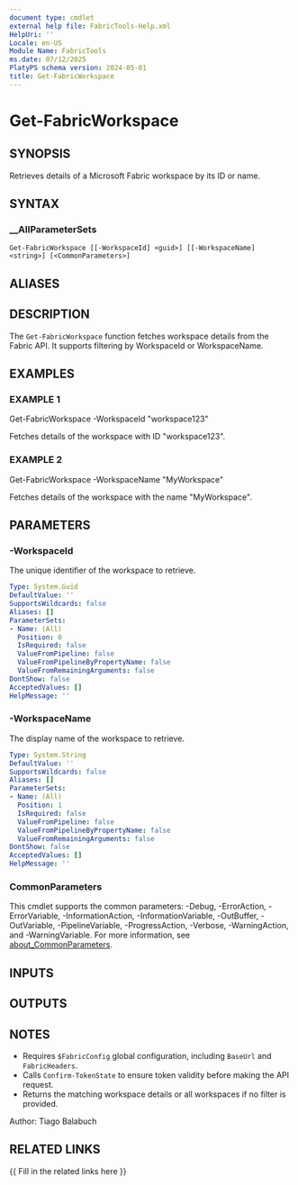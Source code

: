 ```yaml
---
document type: cmdlet
external help file: FabricTools-Help.xml
HelpUri: ''
Locale: en-US
Module Name: FabricTools
ms.date: 07/12/2025
PlatyPS schema version: 2024-05-01
title: Get-FabricWorkspace
---
```


# Get-FabricWorkspace

## SYNOPSIS

Retrieves details of a Microsoft Fabric workspace by its ID or name.

## SYNTAX

### __AllParameterSets

```
Get-FabricWorkspace [[-WorkspaceId] <guid>] [[-WorkspaceName] <string>] [<CommonParameters>]
```

## ALIASES

## DESCRIPTION

The `Get-FabricWorkspace` function fetches workspace details from the Fabric API.
It supports filtering by WorkspaceId or WorkspaceName.

## EXAMPLES

### EXAMPLE 1

Get-FabricWorkspace -WorkspaceId "workspace123"

Fetches details of the workspace with ID "workspace123".

### EXAMPLE 2

Get-FabricWorkspace -WorkspaceName "MyWorkspace"

Fetches details of the workspace with the name "MyWorkspace".

## PARAMETERS

### -WorkspaceId

The unique identifier of the workspace to retrieve.

```yaml
Type: System.Guid
DefaultValue: ''
SupportsWildcards: false
Aliases: []
ParameterSets:
- Name: (All)
  Position: 0
  IsRequired: false
  ValueFromPipeline: false
  ValueFromPipelineByPropertyName: false
  ValueFromRemainingArguments: false
DontShow: false
AcceptedValues: []
HelpMessage: ''
```

### -WorkspaceName

The display name of the workspace to retrieve.

```yaml
Type: System.String
DefaultValue: ''
SupportsWildcards: false
Aliases: []
ParameterSets:
- Name: (All)
  Position: 1
  IsRequired: false
  ValueFromPipeline: false
  ValueFromPipelineByPropertyName: false
  ValueFromRemainingArguments: false
DontShow: false
AcceptedValues: []
HelpMessage: ''
```

### CommonParameters

This cmdlet supports the common parameters: -Debug, -ErrorAction, -ErrorVariable,
-InformationAction, -InformationVariable, -OutBuffer, -OutVariable, -PipelineVariable,
-ProgressAction, -Verbose, -WarningAction, and -WarningVariable. For more information, see
[about_CommonParameters](https://go.microsoft.com/fwlink/?LinkID=113216).

## INPUTS

## OUTPUTS

## NOTES

- Requires `$FabricConfig` global configuration, including `BaseUrl` and `FabricHeaders`.
- Calls `Confirm-TokenState` to ensure token validity before making the API request.
- Returns the matching workspace details or all workspaces if no filter is provided.

Author: Tiago Balabuch

## RELATED LINKS

{{ Fill in the related links here }}


